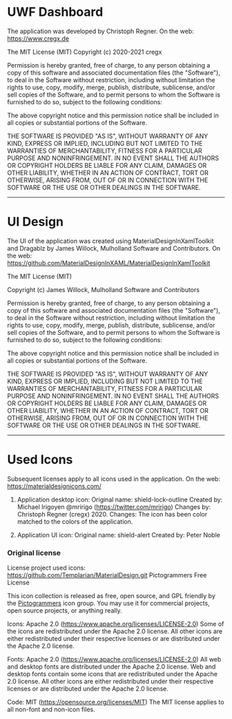 # UWF Dashboard

The application was developed by Christoph Regner.
On the web: https://www.cregx.de

The MIT License (MIT)
Copyright (c) 2020-2021 cregx

Permission is hereby granted, free of charge, to any person obtaining a copy
of this software and associated documentation files (the "Software"), to deal
in the Software without restriction, including without limitation the rights
to use, copy, modify, merge, publish, distribute, sublicense, and/or sell
copies of the Software, and to permit persons to whom the Software is
furnished to do so, subject to the following conditions:

The above copyright notice and this permission notice shall be included in all
copies or substantial portions of the Software.

THE SOFTWARE IS PROVIDED "AS IS", WITHOUT WARRANTY OF ANY KIND, EXPRESS OR
IMPLIED, INCLUDING BUT NOT LIMITED TO THE WARRANTIES OF MERCHANTABILITY,
FITNESS FOR A PARTICULAR PURPOSE AND NONINFRINGEMENT. IN NO EVENT SHALL THE
AUTHORS OR COPYRIGHT HOLDERS BE LIABLE FOR ANY CLAIM, DAMAGES OR OTHER
LIABILITY, WHETHER IN AN ACTION OF CONTRACT, TORT OR OTHERWISE, ARISING FROM,
OUT OF OR IN CONNECTION WITH THE SOFTWARE OR THE USE OR OTHER DEALINGS IN THE
SOFTWARE.

***

# UI Design

The UI of the application was created using MaterialDesignInXamlToolkit and Dragablz by James Willock, Mulholland Software and Contributors.
On the web: https://github.com/MaterialDesignInXAML/MaterialDesignInXamlToolkit

The MIT License (MIT)

Copyright (c) James Willock,  Mulholland Software and Contributors

Permission is hereby granted, free of charge, to any person obtaining a copy
of this software and associated documentation files (the "Software"), to deal
in the Software without restriction, including without limitation the rights
to use, copy, modify, merge, publish, distribute, sublicense, and/or sell
copies of the Software, and to permit persons to whom the Software is
furnished to do so, subject to the following conditions:

The above copyright notice and this permission notice shall be included in all
copies or substantial portions of the Software.

THE SOFTWARE IS PROVIDED "AS IS", WITHOUT WARRANTY OF ANY KIND, EXPRESS OR
IMPLIED, INCLUDING BUT NOT LIMITED TO THE WARRANTIES OF MERCHANTABILITY,
FITNESS FOR A PARTICULAR PURPOSE AND NONINFRINGEMENT. IN NO EVENT SHALL THE
AUTHORS OR COPYRIGHT HOLDERS BE LIABLE FOR ANY CLAIM, DAMAGES OR OTHER
LIABILITY, WHETHER IN AN ACTION OF CONTRACT, TORT OR OTHERWISE, ARISING FROM,
OUT OF OR IN CONNECTION WITH THE SOFTWARE OR THE USE OR OTHER DEALINGS IN THE
SOFTWARE.

***

# Used Icons

Subsequent licenses apply to all icons used in the application.
On the web: https://materialdesignicons.com/

1. Application desktop icon:
Original name: shield-lock-outline
Created by: Michael Irigoyen @mririgo (https://twitter.com/mririgo)
Changes by: Christoph Regner (cregx) 2020.
Changes: The icon has been color matched to the colors of the application.

2. Application UI icon:
Original name: shield-alert
Created by: Peter Noble

### Original license

License project used icons: https://github.com/Templarian/MaterialDesign.git
Pictogrammers Free License

This icon collection is released as free, open source, and GPL friendly by
the [Pictogrammers](http://pictogrammers.com/) icon group. You may use it
for commercial projects, open source projects, or anything really.

Icons: Apache 2.0 (https://www.apache.org/licenses/LICENSE-2.0)
Some of the icons are redistributed under the Apache 2.0 license. All other
icons are either redistributed under their respective licenses or are
distributed under the Apache 2.0 license.

Fonts: Apache 2.0 (https://www.apache.org/licenses/LICENSE-2.0)
All web and desktop fonts are distributed under the Apache 2.0 license. Web
and desktop fonts contain some icons that are redistributed under the Apache
2.0 license. All other icons are either redistributed under their respective
licenses or are distributed under the Apache 2.0 license.

Code: MIT (https://opensource.org/licenses/MIT)
The MIT license applies to all non-font and non-icon files.
